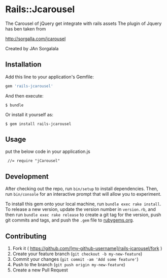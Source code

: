 # Rails::Jcarousel

The Carousel of jQuery get integrate with rails assets
The plugin of Jquery has ben taken from

http://sorgalla.com/jcarousel

Created by JAn Sorgalala



## Installation

Add this line to your application's Gemfile:

```ruby
gem 'rails-jcarousel'
```

And then execute:

    $ bundle

Or install it yourself as:

    $ gem install rails-jcarousel

## Usage

put the below code in your application.js

     //= require "jCarousel" 

## Development

After checking out the repo, run `bin/setup` to install dependencies. Then, run `bin/console` for an interactive prompt that will allow you to experiment.

To install this gem onto your local machine, run `bundle exec rake install`. To release a new version, update the version number in `version.rb`, and then run `bundle exec rake release` to create a git tag for the version, push git commits and tags, and push the `.gem` file to [rubygems.org](https://rubygems.org).

## Contributing

1. Fork it ( https://github.com/[my-github-username]/rails-jcarousel/fork )
2. Create your feature branch (`git checkout -b my-new-feature`)
3. Commit your changes (`git commit -am 'Add some feature'`)
4. Push to the branch (`git push origin my-new-feature`)
5. Create a new Pull Request
